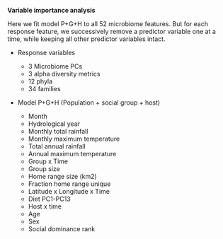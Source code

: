 **Variable importance analysis**

Here we fit model P+G+H to all 52 microbiome features. But for each response feature, we successively remove a predictor variable one at a time, while keeping all other predictor variables intact.

* Response variables
    * 3 Microbiome PCs
    * 3 alpha diversity metrics
    * 12 phyla
    * 34 families

* Model P+G+H (Population + social group + host)
    * Month
    * Hydrological year 
    * Monthly total rainfall
    * Monthly maximum temperature  
    * Total annual rainfall
    * Annual maximum temperature
    * Group x Time
    * Group size
    * Home range size (km2)
    * Fraction home range unique
    * Latitude x Longitude x Time
    * Diet PC1-PC13
    * Host x time
    * Age
    * Sex
    * Social dominance rank
